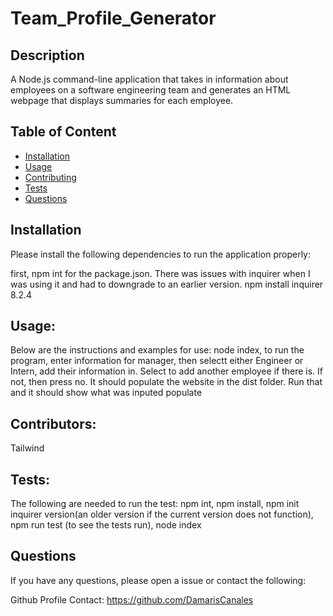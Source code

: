 # Team_Profile_Generator


## Description

A Node.js command-line application that takes in information about employees on a software engineering team and generates an HTML webpage that displays summaries for each employee.

## Table of Content

- [Installation](#Installation)
- [Usage](#Usage)
- [Contributing](#Contributing)
- [Tests](#Tests)
- [Questions](#Questions)

## Installation

Please install the following dependencies to run the application properly:

first, npm int for the package.json. There was issues with inquirer when I was using it and had to downgrade to an earlier version. npm install inquirer 8.2.4

## Usage:

Below are the instructions and examples for use:
node index, to run the program, enter information for manager, then selectt either Engineer or Intern, add their information in. Select to add another employee if there is. If not, then press no. It should populate the website in the dist folder. Run that and it should show what was inputed populate


## Contributors:

Tailwind

## Tests:

The following are needed to run the test:
npm int, npm install, npm init inquirer version(an older version if the current version does not function), npm run test (to see the tests run), node index


## Questions

If you have any questions, please open a issue or contact the following:

Github Profile Contact: https://github.com/DamarisCanales
